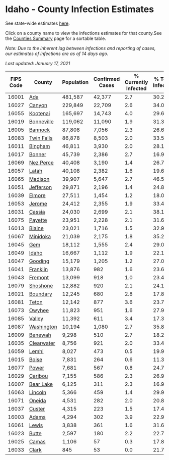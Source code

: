 # Idaho - County Infection Estimates

See state-wide estimates [here](/infections/us-id).

Click on a county name to view the infections estimates for that county.See the [Counties Summary](/infections/summary-counties) page for a sortable table.

*Note: Due to the inherent lag between infections and reporting of cases, our estimates of infections are as of 14 days ago.*

*Last updated: January 17, 2021*

|   FIPS Code |                   County |   Population |   Confirmed Cases |   % Currently Infected |   % Total Infected |
|-------------|--------------------------|--------------|-------------------|------------------------|--------------------|
|       16001 |               [Ada](ada) |      481,587 |            42,377 |                    2.7 |               30.2 |
|       16027 |         [Canyon](canyon) |      229,849 |            22,709 |                    2.6 |               34.0 |
|       16055 |     [Kootenai](kootenai) |      165,697 |            14,743 |                    4.0 |               29.6 |
|       16019 | [Bonneville](bonneville) |      119,062 |            11,090 |                    1.9 |               31.3 |
|       16005 |       [Bannock](bannock) |       87,808 |             7,056 |                    2.3 |               26.6 |
|       16083 | [Twin Falls](twin-falls) |       86,878 |             8,503 |                    2.0 |               33.5 |
|       16011 |       [Bingham](bingham) |       46,811 |             3,930 |                    2.0 |               28.1 |
|       16017 |         [Bonner](bonner) |       45,739 |             2,386 |                    2.7 |               16.9 |
|       16069 |   [Nez Perce](nez-perce) |       40,408 |             3,190 |                    1.4 |               26.7 |
|       16057 |           [Latah](latah) |       40,108 |             2,382 |                    1.6 |               19.6 |
|       16065 |       [Madison](madison) |       39,907 |             5,647 |                    2.7 |               46.5 |
|       16051 |   [Jefferson](jefferson) |       29,871 |             2,196 |                    1.4 |               24.8 |
|       16039 |         [Elmore](elmore) |       27,511 |             1,454 |                    1.2 |               18.0 |
|       16053 |         [Jerome](jerome) |       24,412 |             2,355 |                    1.9 |               33.4 |
|       16031 |         [Cassia](cassia) |       24,030 |             2,699 |                    2.1 |               38.1 |
|       16075 |       [Payette](payette) |       23,951 |             2,228 |                    2.1 |               31.6 |
|       16013 |         [Blaine](blaine) |       23,021 |             1,716 |                    1.5 |               32.9 |
|       16067 |     [Minidoka](minidoka) |       21,039 |             2,175 |                    1.8 |               35.2 |
|       16045 |               [Gem](gem) |       18,112 |             1,555 |                    2.4 |               29.0 |
|       16049 |           [Idaho](idaho) |       16,667 |             1,112 |                    1.9 |               22.1 |
|       16047 |       [Gooding](gooding) |       15,179 |             1,205 |                    1.2 |               27.0 |
|       16041 |     [Franklin](franklin) |       13,876 |               982 |                    1.6 |               23.6 |
|       16043 |       [Fremont](fremont) |       13,099 |               918 |                    1.0 |               23.4 |
|       16079 |     [Shoshone](shoshone) |       12,882 |               920 |                    2.1 |               24.1 |
|       16021 |     [Boundary](boundary) |       12,245 |               680 |                    2.8 |               17.8 |
|       16081 |           [Teton](teton) |       12,142 |               877 |                    3.6 |               23.7 |
|       16073 |         [Owyhee](owyhee) |       11,823 |               951 |                    1.6 |               27.9 |
|       16085 |         [Valley](valley) |       11,392 |               611 |                    3.4 |               17.3 |
|       16087 | [Washington](washington) |       10,194 |             1,080 |                    2.7 |               35.8 |
|       16009 |       [Benewah](benewah) |        9,298 |               510 |                    2.7 |               18.2 |
|       16035 | [Clearwater](clearwater) |        8,756 |               921 |                    2.0 |               33.4 |
|       16059 |           [Lemhi](lemhi) |        8,027 |               473 |                    0.5 |               19.9 |
|       16015 |           [Boise](boise) |        7,831 |               264 |                    0.6 |               11.3 |
|       16077 |           [Power](power) |        7,681 |               567 |                    0.8 |               24.7 |
|       16029 |       [Caribou](caribou) |        7,155 |               586 |                    2.3 |               26.9 |
|       16007 |   [Bear Lake](bear-lake) |        6,125 |               311 |                    2.3 |               16.9 |
|       16063 |       [Lincoln](lincoln) |        5,366 |               459 |                    1.4 |               29.9 |
|       16071 |         [Oneida](oneida) |        4,531 |               282 |                    2.0 |               20.8 |
|       16037 |         [Custer](custer) |        4,315 |               223 |                    1.5 |               17.4 |
|       16003 |           [Adams](adams) |        4,294 |               302 |                    3.9 |               22.9 |
|       16061 |           [Lewis](lewis) |        3,838 |               361 |                    1.6 |               31.6 |
|       16023 |           [Butte](butte) |        2,597 |               180 |                    2.2 |               22.7 |
|       16025 |           [Camas](camas) |        1,106 |                57 |                    0.3 |               17.8 |
|       16033 |           [Clark](clark) |          845 |                53 |                    0.0 |               21.7 |
